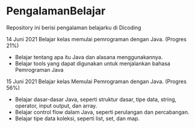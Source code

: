 # PengalamanBelajar
Repository ini berisi pengalaman belajarku di Dicoding

14 Juni 2021
Belajar kelas memulai pemrograman dengan Java. (Progres 21%)
* Belajar tentang apa itu Java dan alasana menggunakannya.
* Belajar tools yang dapat digunakan untuk menjalankan bahasa Pemrograman Java 

15 Juni 2021
Belajar kelas Memulai Pemrograman dengan Java. (Progres 56%)
  * Belajar dasar-dasar Java, seperti struktur dasar, tipe data, string, operator, input output, dan array.
  * Belajar control flow dalam Java, seperti perulangan dan percabangan.
  * Belajar tipe data koleksi, seperti list, set, dan map.
